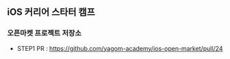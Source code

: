 ## iOS 커리어 스타터 캠프

### 오픈마켓 프로젝트 저장소

- STEP1 PR : https://github.com/yagom-academy/ios-open-market/pull/24
